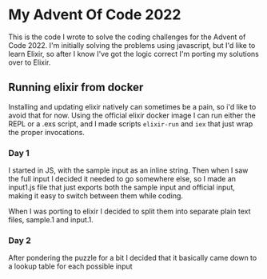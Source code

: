 # My Advent Of Code 2022

This is the code I wrote to solve the coding challenges for the Advent of Code 2022. I'm initially solving the problems using javascript, but I'd like to learn Elixir, so after I know I've got the logic correct I'm porting my solutions over to Elixir.

## Running elixir from docker
Installing and updating elixir natively can sometimes be a pain, so i'd like to avoid that for now.
Using the official elixir docker image I can run either the REPL or a .exs script, and I made scripts `elixir-run` and `iex` that just wrap the proper invocations.

### Day 1
I started in JS, with the sample input as an inline string. Then when I saw the full input I decided it needed to go somewhere else, so I made an input1.js file that just exports both the sample input and official input, making it easy to switch between them while coding.

When I was porting to elixir I decided to split them into separate plain text files, sample.1 and input.1.

### Day 2
After pondering the puzzle for a bit I decided that it basically came down to a lookup table for each possible input
